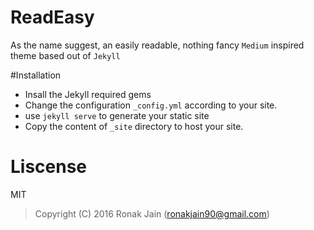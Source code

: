 # ReadEasy

As the name suggest, an easily readable, nothing fancy `Medium` inspired theme based out of `Jekyll`

#Installation

  * Insall the Jekyll required gems
  * Change the configuration `_config.yml` according to your site.
  * use `jekyll serve` to generate your static site
  * Copy the content of `_site` directory to host your site.
  
# Liscense
  
  MIT
  
> Copyright (C) 2016 Ronak Jain (ronakjain90@gmail.com)
  

